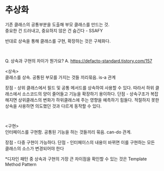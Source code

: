 # 추상화
기존 클래스의 공통부분을 도출해 부모 클래스를 만드는 것.  
중요한 건 드러내고, 중요하지 않은 건 숨긴다 - SSAFY

반대로 상속을 통해 클래스를 구현, 확장하는 것은 구체화다.


&nbsp;  

Q. 상속과 구현의 차이가 뭔가요?
A. https://defacto-standard.tistory.com/157

<상속>  
클래스를 상속. 공통된 부모를 가지는 것들 끼리묶음. is-a 관계

 
장점 - 상위 클래스에서 필드 및 공통 메서드를 상속하여 사용할 수 있다. 따라서 하위 클래스에서 소스코드의 양이 줄어들고 기능을 확장하기 용이하다. 
단점 - 상속구조가 복잡해지면 상위클래스의 변화가 하위클래스에 주는 영향을 예측하기 힘들다. 적절하지 못한 상속을 사용하면 의도했던 것과 다르게 동작할 수 있다.

&nbsp;  

<구현>  
인터페이스를 구현함. 공통된 기능을 하는 것들끼리 묶음. can-do 관계.
 

장점 - 다중 구현이 가능하다. 
단점 - 인터페이스의 내용이 바뀌면 이를 구현하는 모든 클래스의 소스가 변경되어야 한다


*디자인 패턴 중 상속과 구현의 가장 큰 차이점을 확인할 수 있는 것은 Template Method Pattern
